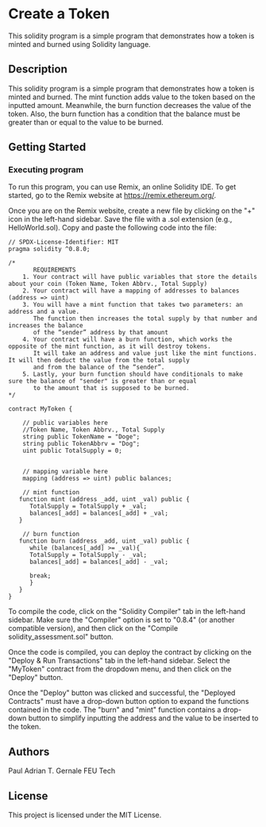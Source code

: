# Create a Token

This solidity program is a simple program that demonstrates how a token is minted and burned using Solidity language. 

## Description

This solidity program is a simple program that demonstrates how a token is minted and burned. The mint function adds value to the token based on the inputted amount. Meanwhile, the burn function decreases the value of the token. Also, the burn function has a condition that the balance must be greater than or equal to the value to be burned.  

## Getting Started

### Executing program
To run this program, you can use Remix, an online Solidity IDE. To get started, go to the Remix website at https://remix.ethereum.org/.

Once you are on the Remix website, create a new file by clicking on the "+" icon in the left-hand sidebar. Save the file with a .sol extension (e.g., HelloWorld.sol). Copy and paste the following code into the file:

```
// SPDX-License-Identifier: MIT
pragma solidity ^0.8.0;

/*
       REQUIREMENTS
    1. Your contract will have public variables that store the details about your coin (Token Name, Token Abbrv., Total Supply)
    2. Your contract will have a mapping of addresses to balances (address => uint)
    3. You will have a mint function that takes two parameters: an address and a value. 
       The function then increases the total supply by that number and increases the balance 
       of the “sender” address by that amount
    4. Your contract will have a burn function, which works the opposite of the mint function, as it will destroy tokens. 
       It will take an address and value just like the mint functions. It will then deduct the value from the total supply 
       and from the balance of the “sender”.
    5. Lastly, your burn function should have conditionals to make sure the balance of "sender" is greater than or equal 
       to the amount that is supposed to be burned.
*/

contract MyToken {

    // public variables here
    //Token Name, Token Abbrv., Total Supply
    string public TokenName = "Doge";  
    string public TokenAbbrv = "Dog"; 
    uint public TotalSupply = 0; 
    

    // mapping variable here
    mapping (address => uint) public balances;

    // mint function
   function mint (address _add, uint _val) public {
      TotalSupply = TotalSupply + _val; 
      balances[_add] = balances[_add] + _val; 
   }

    // burn function
   function burn (address _add, uint _val) public {
      while (balances[_add] >= _val){
      TotalSupply = TotalSupply - _val; 
      balances[_add] = balances[_add] - _val;

      break; 
      }
   }
}
```
To compile the code, click on the "Solidity Compiler" tab in the left-hand sidebar. Make sure the "Compiler" option is set to "0.8.4" (or another compatible version), and then click on the "Compile solidity_assessment.sol" button.

Once the code is compiled, you can deploy the contract by clicking on the "Deploy & Run Transactions" tab in the left-hand sidebar. Select the "MyToken" contract from the dropdown menu, and then click on the "Deploy" button.

Once the "Deploy" button was clicked and successful, the "Deployed Contracts" must have a drop-down button option to expand the functions contained in the code. The "burn" and "mint" function contains a drop-down button to simplify inputting the address and the value to be inserted to the token. 



## Authors

Paul Adrian T. Gernale
FEU Tech


## License

This project is licensed under the MIT License. 
